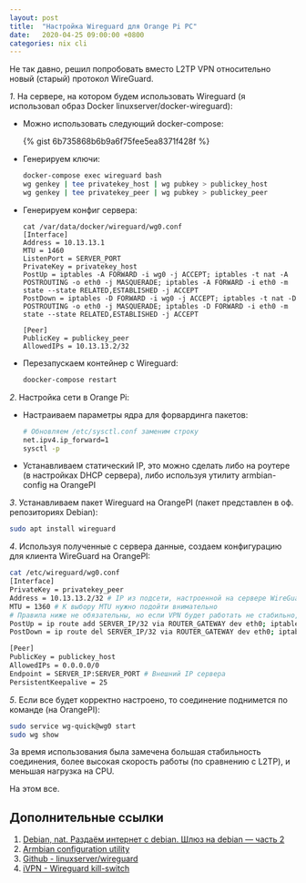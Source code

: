 ```yaml
---
layout: post
title:  "Настройка Wireguard для Orange Pi PC"
date:   2020-04-25 09:00:00 +0800
categories: nix cli
---
```


Не так давно, решил попробовать вместо L2TP VPN относительно новый (старый) протокол WireGuard.

*1*. На сервере, на котором будем использовать Wireguard (я использовал образ Docker linuxserver/docker-wireguard):

  * Можно использовать следующий docker-compose:

    {% gist 6b735868b6b9a6f75fee5ea8371f428f %}

  * Генерируем ключи:

    ```sh
    docker-compose exec wireguard bash
    wg genkey | tee privatekey_host | wg pubkey > publickey_host
    wg genkey | tee privatekey_peer | wg pubkey > publickey_peer
    ```

  * Генерируем конфиг сервера:

    ```
    cat /var/data/docker/wireguard/wg0.conf
    [Interface]
    Address = 10.13.13.1
    MTU = 1460
    ListenPort = SERVER_PORT
    PrivateKey = privatekey_host
    PostUp = iptables -A FORWARD -i wg0 -j ACCEPT; iptables -t nat -A POSTROUTING -o eth0 -j MASQUERADE; iptables -A FORWARD -i eth0 -m state --state RELATED,ESTABLISHED -j ACCEPT
    PostDown = iptables -D FORWARD -i wg0 -j ACCEPT; iptables -t nat -D POSTROUTING -o eth0 -j MASQUERADE; iptables -D FORWARD -i eth0 -m state --state RELATED,ESTABLISHED -j ACCEPT

    [Peer]
    PublicKey = publickey_peer
    AllowedIPs = 10.13.13.2/32
    ```

  * Перезапускаем контейнер с Wireguard:

    ```sh
    doocker-compose restart
    ```

*2*. Настройка сети в Orange Pi:

  * Настраиваем параметры ядра для форвардинга пакетов:

    ```sh
    # Обновляем /etc/sysctl.conf заменим строку
    net.ipv4.ip_forward=1
    sysctl -p
    ```

  * Устанавливаем статический IP, это можно сделать либо на роутере (в настройках DHCP сервера), либо используя утилиту armbian-config на OrangePI


*3*. Устанавливаем пакет Wireguard на OrangePI (пакет представлен в оф. репозиториях Debian):

  ```sh
  sudo apt install wireguard
  ```

*4*. Используя полученные с сервера данные, создаем конфигурацию для клиента WireGuard на OrangePI:

  ```sh
  cat /etc/wireguard/wg0.conf
  [Interface]
  PrivateKey = privatekey_peer
  Address = 10.13.13.2/32 # IP из подсети, настроенной на сервере WireGuard
  MTU = 1360 # К выбору MTU нужно подойти внимательно
  # Правила ниже не обязательны, но если VPN будет работать не стабильно, лучше иметь возможность доступа в интернет, не меняя gateway на клиентских устройствах
  PostUp = ip route add SERVER_IP/32 via ROUTER_GATEWAY dev eth0; iptables -A FORWARD -i wg0 -m state --state RELATED,ESTABLISHED -j ACCEPT; iptables -A FORWARD -p tcp --tcp-flags SYN,RST SYN -j TCPMSS --clamp-mss-to-pmtu; iptables -t mangle -A FORWARD -p tcp --tcp-flags SYN,RST SYN -j TCPMSS --clamp-mss-to-pmtu
  PostDown = ip route del SERVER_IP/32 via ROUTER_GATEWAY dev eth0; iptables -D FORWARD -i wg0 -m state --state RELATED,ESTABLISHED -j ACCEPT; iptables -D FORWARD -p tcp --tcp-flags SYN,RST SYN -j TCPMSS --clamp-mss-to-pmtu; iptables -t mangle -D FORWARD -p tcp --tcp-flags SYN,RST SYN -j TCPMSS --clamp-mss-to-pmtu

  [Peer]
  PublicKey = publickey_host
  AllowedIPs = 0.0.0.0/0
  Endpoint = SERVER_IP:SERVER_PORT # Внешний IP сервера
  PersistentKeepalive = 25
  ```

*5*. Если все будет корректно настроено, то соединение поднимется по команде (на OrangePI):

  ```sh
  sudo service wg-quick@wg0 start
  sudo wg show
  ```

За время использования была замечена большая стабильность соединения, более высокая скорость работы (по сравнению с L2TP), и меньшая нагрузка на CPU.

На этом все.

## Дополнительные ссылки

1. [Debian, nat. Раздаём интернет с debian. Шлюз на debian — часть 2](https://debian.pro/249)
2. [Armbian configuration utility](https://docs.armbian.com/User-Guide_Armbian-Config)
3. [Github - linuxserver/wireguard](https://github.com/linuxserver/docker-wireguard)
4. [iVPN - Wireguard kill-switch](https://www.ivpn.net/knowledgebase/238/Linux---WireGuard-Kill-switch.html)

